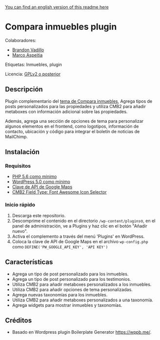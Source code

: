 [You can find an english version of this readme here](./README.md)

Compara inmuebles plugin
==
Colaboradores: 
* [Brandon Vadillo](https://github.com/BrandonVG)
* [Marco Aspeitia](https://github.com/marcoAspeitia31)

Etiquetas: Inmuebles, plugin

Licencia: [GPLv2 o posterior](http://www.gnu.org/licenses/gpl-2.0.html)

## Descripción

Plugin complementario del [tema de Compara inmuebles](https://github.com/BrandonVadilloDev/Compara-inmuebles-theme), Agrega tipos de posts personalizados para las propiedades y utiliza CMB2 para añadir metaboxes con información adicional sobre las propiedades.

Además, agrega una sección de opciones de tema para personalizar algunos elementos en el frontend, como logotipos, información de contacto, ubicación y código para integrar el boletín de noticias de MailChimp.

## Instalación 

### Requisitos 
- [PHP 5.6 como mínimo](https://www.php.net/downloads.php)
- [WordPress 5.0 como mínimo](https://wordpress.org/download/)
- [Clave de API de Google Maps](https://developers.google.com/maps/documentation/javascript/get-api-key?hl=es)
- [CMB2 Field Type: Font Awesome Icon Selector](https://github.com/serkanalgur/cmb2-field-faiconselect)

### Inicio rápido

1. Descarga este repositorio.
2. Descomprime el contenido en el directorio `/wp-content/plugins`o, en el panel de administración, ve a Plugins y haz clic en el botón "Añadir nuevo".
1. Activa el complemento a través del menú 'Plugins' en WordPress.
1. Coloca la clave de API de Google Maps en el archivo `wp-config.php` como `DEFINE('PW_GOOGLE_API_KEY', 'API KEY')`

## Características
-   Agrega un tipo de post personalizado para los inmuebles.
-   Agrega un tipo de post personalizado para los testimonios.
-   Utiliza CMB2 para añadir metaboxes personalizados a los inmuebles.
-   Utiliza CMB2 para añadir opciones de tema personalizadas.
-   Agrega nuevas taxonomías para los inmuebles.
-   Utiliza CMB2 para añadir metaboxes personalizados a una taxonomía.
-   Agrega widgets para mostrar inmuebles y taxonomías.


## Créditos
* Basado en Wordpress plugin Boilerplate Generator https://wppb.me/.
